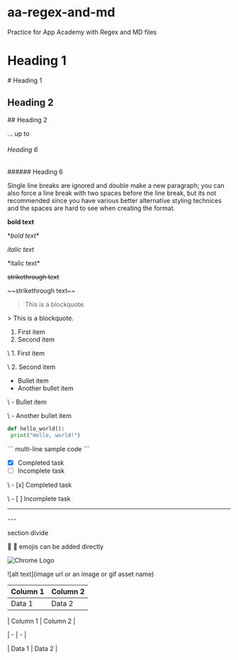 # aa-regex-and-md
Practice for App Academy with Regex and MD files

# Heading 1
\# Heading 1

## Heading 2
\## Heading 2

... up to

###### Heading 6
\###### Heading 6


Single line breaks are ignored and double make a new paragraph; you can also force a line break with two spaces before the line break, but its not recommended since you have various better alternative styling technices and the spaces are hard to see when creating the format.

**bold text**

\**bold text**

*italic text*

\*italic text*

~~strikethrough text~~

\~~strikethrough text~~

> This is a blockquote.

\> This is a blockquote.

1. First item
2. Second item

\ 1. First item

\ 2. Second item

- Bullet item
- Another bullet item

\ - Bullet item

\ - Another bullet item

```python
def hello_world():
 print("Hello, world!")
```

\``` multi-line sample code ```

- [x] Completed task
- [ ] Incomplete task

\ - [x] Completed task

\ - [ ] Incomplete task

---
\---

section divide

:tada:
🥇
emojis can be added directly

![Chrome Logo](https://pluspng.com/img-png/google-chrome-logo-vector-png-google-chrome-logo-vector-with-speedpaint-by-windytheplaneh-4444.png)

\![alt text](image url or an image or gif asset name)

| Column 1 | Column 2 |
| - | - |
| Data 1 | Data 2 |

\| Column 1 | Column 2 |

\| - | - |

\| Data 1 | Data 2 |
